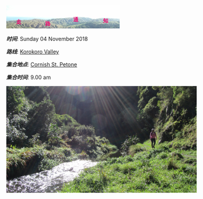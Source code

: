 ![skyline](_images/skyline2.png)

***时间***: Sunday 04 November 2018

***路线***: [Korokoro Valley](http://tracks.org.nz/track/show/99)

***集合地点***: [Cornish St. Petone](https://www.google.co.nz/maps/place/41%C2%B013'19.9%22S+174%C2%B051'40.1%22E/@-41.2221944,174.8600446,18z/data=!3m1!4b1!4m5!3m4!1s0x0:0x0!8m2!3d-41.222193!4d174.861149)

***集合时间***: 9.00 am






![korokoro1](_images/korokoro1.jpg)


